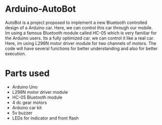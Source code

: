 # Arduino-AutoBot
  AutoBot is a project proposed to implement a new Bluetooth controlled design of a Arduino car.
  Here, we can control this car through our mobile. 
  Im using a famous Bluetooth module called HC-05 which is very familiar for the Arduino users. 
  Its a fully optimized car. we can control it like a real car. 
  Here, im using L298N motor driver module for two channels of motors. 
  The code will have several functions for better understanding and also for better execution.
  
  
# Parts used 
 * Arduino Uno
 * L298N motor driver module
 * HC-05 Bluetooth module
 * 4 dc gear motors
 * Arduino car kit
 * 5v buzzer
 * LEDs for indicator and front flash 
 
 
 
 
 
 
